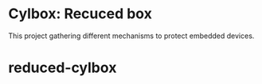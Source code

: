 # Cylbox: Recuced box

This project gathering different mechanisms to protect embedded devices.
# reduced-cylbox
